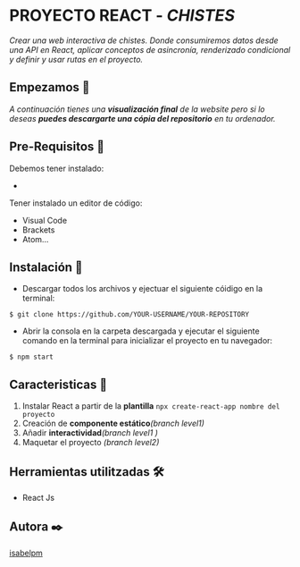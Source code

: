 # PROYECTO REACT - _CHISTES_

_Crear una web interactiva de chistes. Donde consumiremos datos desde una API en React, aplicar conceptos de asincronía, renderizado condicional y definir y usar rutas en el proyecto._

## Empezamos 🚀

_A continuación tienes una **visualización final** de la website pero si lo deseas **puedes descargarte una cópia del repositorio** en tu ordenador._


## Pre-Requisitos 🔧

Debemos tener instalado:

* 

Tener instalado un editor de código:

* Visual Code
* Brackets
* Atom...


## Instalación 🔧

* Descargar todos los archivos y ejectuar el siguiente cóidigo en la terminal:

```
$ git clone https://github.com/YOUR-USERNAME/YOUR-REPOSITORY
```

* Abrir la consola en la carpeta descargada y ejecutar el siguiente comando en la terminal para inicializar el proyecto en tu navegador:

```
$ npm start
```

## Caracteristicas 🔧

1. Instalar React a partir de la **plantilla** ```npx create-react-app nombre del proyecto```
2. Creación de **componente estático**_(branch level1)_
3. Añadir **interactividad**_(branch level1 )_
4. Maquetar el proyecto _(branch level2)_


## Herramientas utilitzadas 🛠️

* React Js


## Autora ✒️

[isabelpm](https://github.com/isabelpm)


